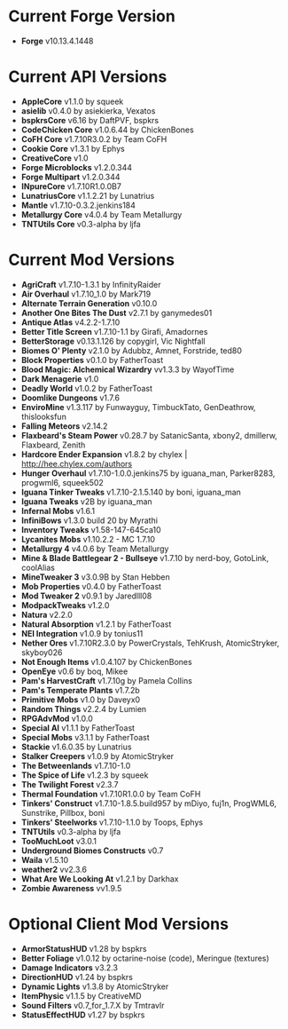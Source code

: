 Current Forge Version
=
- **Forge** v10.13.4.1448

Current API Versions
=
- **AppleCore** v1.1.0 by squeek
- **asielib** v0.4.0 by asiekierka, Vexatos
- **bspkrsCore** v6.16 by DaftPVF, bspkrs
- **CodeChicken Core** v1.0.6.44 by ChickenBones
- **CoFH Core** v1.7.10R3.0.2 by Team CoFH
- **Cookie Core** v1.3.1 by Ephys
- **CreativeCore** v1.0
- **Forge Microblocks** v1.2.0.344
- **Forge Multipart** v1.2.0.344
- **INpureCore** v1.7.10R1.0.0B7
- **LunatriusCore** v1.1.2.21 by Lunatrius
- **Mantle** v1.7.10-0.3.2.jenkins184
- **Metallurgy Core** v4.0.4 by Team Metallurgy
- **TNTUtils Core** v0.3-alpha by ljfa

Current Mod Versions
=
- **AgriCraft** v1.7.10-1.3.1 by InfinityRaider
- **Air Overhaul** v1.7.10_1.0 by Mark719
- **Alternate Terrain Generation** v0.10.0
- **Another One Bites The Dust** v2.7.1 by ganymedes01
- **Antique Atlas** v4.2.2-1.7.10
- **Better Title Screen** v1.7.10-1.1 by Girafi, Amadornes
- **BetterStorage** v0.13.1.126 by copygirl, Vic Nightfall
- **Biomes O' Plenty** v2.1.0 by Adubbz, Amnet, Forstride, ted80
- **Block Properties** v0.1.0 by FatherToast
- **Blood Magic: Alchemical Wizardry** vv1.3.3 by WayofTime
- **Dark Menagerie** v1.0
- **Deadly World** v1.0.2 by FatherToast
- **Doomlike Dungeons** v1.7.6
- **EnviroMine** v1.3.117 by Funwayguy, TimbuckTato, GenDeathrow, thislooksfun
- **Falling Meteors** v2.14.2
- **Flaxbeard's Steam Power** v0.28.7 by SatanicSanta, xbony2, dmillerw, Flaxbeard, Zenith
- **Hardcore Ender Expansion** v1.8.2 by chylex | http://hee.chylex.com/authors
- **Hunger Overhaul** v1.7.10-1.0.0.jenkins75 by iguana_man, Parker8283, progwml6, squeek502
- **Iguana Tinker Tweaks** v1.7.10-2.1.5.140 by boni, iguana_man
- **Iguana Tweaks** v2B by iguana_man
- **Infernal Mobs** v1.6.1
- **InfiniBows** v1.3.0 build 20 by Myrathi
- **Inventory Tweaks** v1.58-147-645ca10
- **Lycanites Mobs** v1.10.2.2 - MC 1.7.10
- **Metallurgy 4** v4.0.6 by Team Metallurgy
- **Mine & Blade Battlegear 2 - Bullseye** v1.7.10 by nerd-boy, GotoLink, coolAlias
- **MineTweaker 3** v3.0.9B by Stan Hebben
- **Mob Properties** v0.4.0 by FatherToast
- **Mod Tweaker 2** v0.9.1 by Jaredlll08
- **ModpackTweaks** v1.2.0
- **Natura** v2.2.0
- **Natural Absorption** v1.2.1 by FatherToast
- **NEI Integration** v1.0.9 by tonius11
- **Nether Ores** v1.7.10R2.3.0 by PowerCrystals, TehKrush, AtomicStryker, skyboy026
- **Not Enough Items** v1.0.4.107 by ChickenBones
- **OpenEye** v0.6 by boq, Mikee
- **Pam's HarvestCraft** v1.7.10g by Pamela Collins
- **Pam's Temperate Plants** v1.7.2b
- **Primitive Mobs** v1.0 by Daveyx0
- **Random Things** v2.2.4 by Lumien
- **RPGAdvMod** v1.0.0
- **Special AI** v1.1.1 by FatherToast
- **Special Mobs** v3.1.1 by FatherToast
- **Stackie** v1.6.0.35 by Lunatrius
- **Stalker Creepers** v1.0.9 by AtomicStryker
- **The Betweenlands** v1.7.10-1.0
- **The Spice of Life** v1.2.3 by squeek
- **The Twilight Forest** v2.3.7
- **Thermal Foundation** v1.7.10R1.0.0 by Team CoFH
- **Tinkers' Construct** v1.7.10-1.8.5.build957 by mDiyo, fuj1n, ProgWML6, Sunstrike, Pillbox, boni
- **Tinkers' Steelworks** v1.7.10-1.1.0 by Toops, Ephys
- **TNTUtils** v0.3-alpha by ljfa
- **TooMuchLoot** v3.0.1
- **Underground Biomes Constructs** v0.7
- **Waila** v1.5.10
- **weather2** vv2.3.6
- **What Are We Looking At** v1.2.1 by Darkhax
- **Zombie Awareness** vv1.9.5

Optional Client Mod Versions
=
- **ArmorStatusHUD** v1.28 by bspkrs
- **Better Foliage** v1.0.12 by octarine-noise (code), Meringue (textures)
- **Damage Indicators** v3.2.3
- **DirectionHUD** v1.24 by bspkrs
- **Dynamic Lights** v1.3.8 by AtomicStryker
- **ItemPhysic** v1.1.5 by CreativeMD
- **Sound Filters** v0.7_for_1.7.X by Tmtravlr
- **StatusEffectHUD** v1.27 by bspkrs
